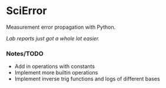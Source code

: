 # SciError
Measurement error propagation with Python. 

<i>Lab reports just got a whole lot easier.</i>

<h3>Notes/TODO</h3>
<ul>
    <li>Add in operations with constants</li>
    <li>Implement more builtin operations</li>
    <li>Implement inverse trig functions and logs of different bases</li>
</ul>
